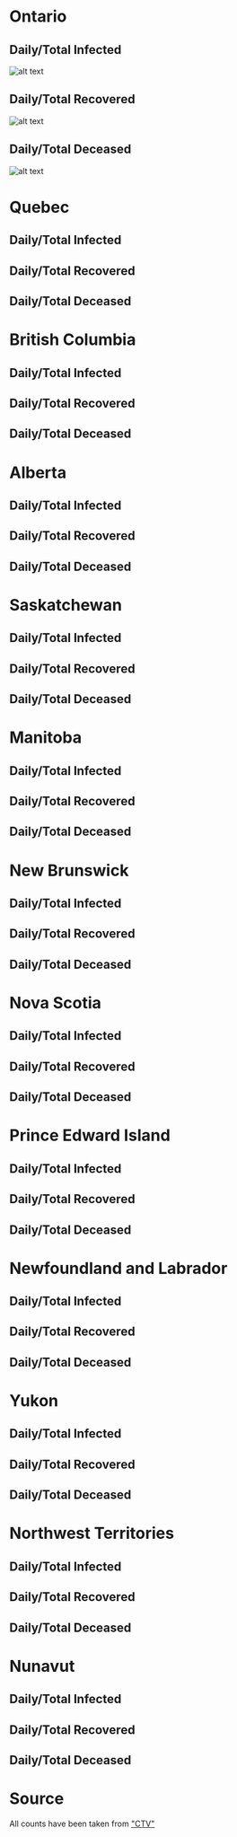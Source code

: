 # Ontario
## Daily/Total Infected 
![alt text](Ontario-Infected.png "Ontario-Infected")

## Daily/Total Recovered
![alt text](Ontario-Recovered.png "Ontario-Infected")

## Daily/Total Deceased 
![alt text](Ontario-Deceased.png "Ontario-Infected")

# Quebec 
## Daily/Total Infected 

## Daily/Total Recovered

## Daily/Total Deceased 

# British Columbia 
## Daily/Total Infected 

## Daily/Total Recovered

## Daily/Total Deceased 

# Alberta 
## Daily/Total Infected 

## Daily/Total Recovered

## Daily/Total Deceased 

# Saskatchewan
## Daily/Total Infected 

## Daily/Total Recovered

## Daily/Total Deceased 

# Manitoba
## Daily/Total Infected 

## Daily/Total Recovered

## Daily/Total Deceased 

# New Brunswick
## Daily/Total Infected 

## Daily/Total Recovered

## Daily/Total Deceased 

# Nova Scotia
## Daily/Total Infected 

## Daily/Total Recovered

## Daily/Total Deceased 

# Prince Edward Island
## Daily/Total Infected 

## Daily/Total Recovered

## Daily/Total Deceased 

# Newfoundland and Labrador
## Daily/Total Infected 

## Daily/Total Recovered

## Daily/Total Deceased 

# Yukon
## Daily/Total Infected 

## Daily/Total Recovered

## Daily/Total Deceased 

# Northwest Territories
## Daily/Total Infected 

## Daily/Total Recovered

## Daily/Total Deceased 

# Nunavut
## Daily/Total Infected 

## Daily/Total Recovered

## Daily/Total Deceased 

# Source
All counts have been taken from ["CTV"](https://www.ctvnews.ca/health/coronavirus/tracking-every-case-of-covid-19-in-canada-1.4852102)